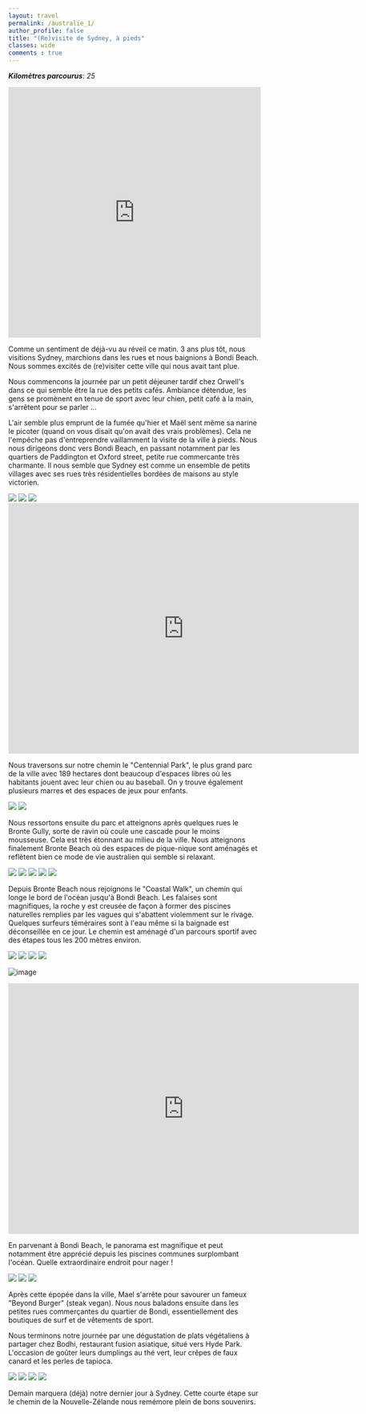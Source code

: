 ```yaml
---
layout: travel
permalink: /australie_1/
author_profile: false
title: "(Re)visite de Sydney, à pieds"
classes: wide
comments : true
---
```


<!-- jQuery 1.8 or later, 33 KB -->
<script src="https://ajax.googleapis.com/ajax/libs/jquery/1.11.1/jquery.min.js"></script>

<!-- Fotorama from CDNJS, 19 KB -->
<link  href="https://cdnjs.cloudflare.com/ajax/libs/fotorama/4.6.4/fotorama.css" rel="stylesheet">
<script src="https://cdnjs.cloudflare.com/ajax/libs/fotorama/4.6.4/fotorama.js"></script>

***Kilomètres parcourus***: *25*

<iframe src="https://www.google.com/maps/d/u/0/embed?mid=1B9aDSbapWZ2TxMBlpP9L4pRvFLzTEzeQ" width="100%" height="500" frameBorder="0"></iframe>

<br>

Comme un sentiment de déjà-vu au réveil ce matin. 3 ans plus tôt, nous visitions Sydney, marchions dans les rues et nous baignions à Bondi Beach. Nous sommes excités de (re)visiter cette ville qui nous avait tant plue.

Nous commencons la journée par un petit déjeuner tardif chez Orwell's dans ce qui semble être la rue des petits cafés. Ambiance détendue, les gens se promènent en tenue de sport avec leur chien, petit café à la main, s'arrêtent pour se parler ...

L'air semble plus emprunt de la fumée qu'hier et Maël sent même sa narine le picoter (quand on vous disait qu'on avait des vrais problèmes). Cela ne l'empêche pas d'entreprendre vaillamment la visite de la ville à pieds. Nous nous dirigeons donc vers Bondi Beach, en passant notamment par les quartiers de Paddington et Oxford street, petite rue commercante très charmante. Il nous semble que Sydney est comme un ensemble de petits villages avec ses rues très résidentielles bordées de maisons au style victorien. 

<div class="fotorama">
  <img src="https://drive.google.com/uc?id=1MmmwMwg4e7bT4yA9miBZdpbHZKDiaPvU">
  <img src="https://drive.google.com/uc?id=1_UMPMgg1GF-Um5qwUB9xBCk_US6Nydwh">
  <img src="https://drive.google.com/uc?id=1MmrWfd8Tl4iOmoqBGHkZFlFIvP6PHOFu">
</div>

<iframe width="700" height="500" src="https://www.youtube.com/embed/Jcr20xSqht0" frameborder="0" allow="accelerometer; autoplay; encrypted-media; gyroscope; picture-in-picture" allowfullscreen></iframe>

<br>

Nous traversons sur notre chemin le "Centennial Park", le plus grand parc de la ville avec 189 hectares dont beaucoup d'espaces libres où les habitants jouent avec leur chien ou au baseball. On y trouve également plusieurs marres et des espaces de jeux pour enfants. 

<div class="fotorama">
  <img src="https://drive.google.com/uc?id=1GUnQLkC68enaznEbAhbXOTa1gLYnr7Fa">
  <img src="https://drive.google.com/uc?id=1hij0e3kTxXiHs5BCC1p8L9_qYxmtPile">
</div>

Nous ressortons ensuite du parc et atteignons après quelques rues le Bronte Gully, sorte de ravin où coule une cascade pour le moins mousseuse. Cela est très étonnant au milieu de la ville. Nous atteignons finalement Bronte Beach où des espaces de pique-nique sont aménagés et reflètent bien ce mode de vie australien qui semble si relaxant. 

<div class="fotorama">
  <img src="https://drive.google.com/uc?id=1GbssfNl-LSsqtwAGB2ihCHxQwdvzmSD7">
  <img src="https://drive.google.com/uc?id=1U7HmpMEerE1J3UPZjC1YddQIyrBegz3g">
  <img src="https://drive.google.com/uc?id=15lXg_CxpFMxUD7uaq09Gnb7oge1ydH7f">
  <img src="https://drive.google.com/uc?id=1TxgDzzrIS0fG6Z_QQcTXcfzziTyb-8xS">
  <img src="https://drive.google.com/uc?id=1MgWaygTVVlY0AJnrwIkoJ5r0RcOzvd2M">
</div>

Depuis Bronte Beach nous rejoignons le "Coastal Walk", un chemin qui longe le bord de l'océan jusqu'à Bondi Beach. Les falaises sont magnifiques, la roche y est creusée de façon à former des piscines naturelles remplies par les vagues qui s'abattent violemment sur le rivage. Quelques surfeurs téméraires sont à l'eau même si la baignade est déconseillée en ce jour. Le chemin est aménagé d'un parcours sportif avec des étapes tous les 200 mètres environ.

<div class="fotorama">
  <img src="https://drive.google.com/uc?id=1vSbC9prKHppt2fDTraBdXv-F4fE0cEWx">
  <img src="https://drive.google.com/uc?id=1iwX11vZnTCNXLQ08QGjyHDpl043qHgpM">
  <img src="https://drive.google.com/uc?id=19sPPhB5pIBIvDnSQkEa-z57CWgPrVB_q">
  <img src="https://drive.google.com/uc?id=1931jTK-c3FSAh2HqM88Opn1e2hsnkt_p">
</div>

![image](https://drive.google.com/uc?id=1FYGhak0_D_5G_GYv_b67iNf1mvRe2q_d)

<iframe width="700" height="500" src="https://www.youtube.com/embed/5jX0841HYQM" frameborder="0" allow="accelerometer; autoplay; encrypted-media; gyroscope; picture-in-picture" allowfullscreen></iframe>

<br>

En parvenant à Bondi Beach, le panorama est magnifique et peut notamment être apprécié depuis les piscines communes surplombant l'océan. Quelle extraordinaire endroit pour nager ! 

<div class="fotorama">
  <img src="https://drive.google.com/uc?id=1Ym-LnSsXLGDpDJWnv2D6Q8ktWCkayDeQ">
  <img src="https://drive.google.com/uc?id=1WoG4fiZ5g7YydzjpMoUqNvV95iAnNKUU">
  <img src="https://drive.google.com/uc?id=1iKMURngVmx6MBxshb2u7aSqH_QpJObpS">
</div>

Après cette épopée dans la ville, Mael s'arrête pour savourer un fameux "Beyond Burger" (steak vegan). Nous nous baladons ensuite dans les petites rues commerçantes du quartier de Bondi, essentiellement des boutiques de surf et de vêtements de sport. 

Nous terminons notre journée par une dégustation de plats végétaliens à partager chez Bodhi, restaurant fusion asiatique, situé vers Hyde Park. L'occasion de goûter leurs dumplings au thé vert, leur crêpes de faux canard et les perles de tapioca.

<div class="fotorama">
  <img src="https://drive.google.com/uc?id=1xUERb5YkRuVX_SYGtD87YIYSH4Z0sB3k">
  <img src="https://drive.google.com/uc?id=1YV77yIcqAihsJ2AGfs3iH23wHvr7UNN-">
  <img src="https://drive.google.com/uc?id=1mwKVeNngvSmekdNAVTbtLwHXlnZbRH-t">
  <img src="https://drive.google.com/uc?id=10AYRPGTSrjFc6k0gZ9A9FGzsd41GGVJM">
</div>

Demain marquera (déjà) notre dernier jour à Sydney. Cette courte étape sur le chemin de la Nouvelle-Zélande nous remémore plein de bons souvenirs.